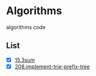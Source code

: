 # Algorithms

algorithms code

## List

- [X] [15.3sum](algorithms/15)
- [X] [208.implement-trie-prefix-tree](algorithms/208)
